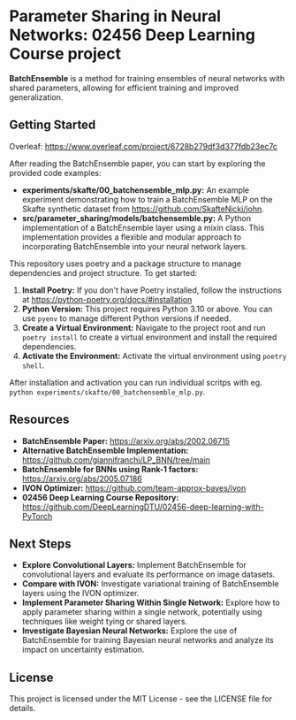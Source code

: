 # Parameter Sharing in Neural Networks: 02456 Deep Learning Course project

**BatchEnsemble** is a method for training ensembles of neural networks with shared parameters, allowing for efficient training and improved generalization.

## Getting Started

Overleaf: https://www.overleaf.com/project/6728b279df3d377fdb23ec7c

After reading the BatchEnsemble paper, you can start by exploring the provided code examples:

* **experiments/skafte/00_batchensemble_mlp.py:** An example experiment demonstrating how to train a BatchEnsemble MLP on the Skafte synthetic dataset from <https://github.com/SkafteNicki/john>.
* **src/parameter_sharing/models/batchensemble.py:** A Python implementation of a BatchEnsemble layer using a mixin class. This implementation provides a flexible and modular approach to incorporating BatchEnsemble into your neural network layers.

This repository uses poetry and a package structure to manage dependencies and project structure. To get started:

1. **Install Poetry:** If you don't have Poetry installed, follow the instructions at <https://python-poetry.org/docs/#installation>
2. **Python Version:** This project requires Python 3.10 or above. You can use `pyenv` to manage different Python versions if needed.
3. **Create a Virtual Environment:** Navigate to the project root and run `poetry install` to create a virtual environment and install the required dependencies.
4. **Activate the Environment:** Activate the virtual environment using `poetry shell`.

After installation and activation you can run individual scritps with eg. `python experiments/skafte/00_batchensemble_mlp.py`.

## Resources

* **BatchEnsemble Paper:** <https://arxiv.org/abs/2002.06715>
* **Alternative BatchEnsemble Implementation:** <https://github.com/giannifranchi/LP_BNN/tree/main>
* **BatchEnsemble for BNNs using Rank-1 factors:** <https://arxiv.org/abs/2005.07186>
* **IVON Optimizer:** <https://github.com/team-approx-bayes/ivon>
* **02456 Deep Learning Course Repository:** <https://github.com/DeepLearningDTU/02456-deep-learning-with-PyTorch>

## Next Steps

* **Explore Convolutional Layers:** Implement BatchEnsemble for convolutional layers and evaluate its performance on image datasets.
* **Compare with IVON:** Investigate variational training of BatchEnsemble layers using the IVON optimizer.
* **Implement Parameter Sharing Within Single Network:** Explore how to apply parameter sharing within a single network, potentially using techniques like weight tying or shared layers.
* **Investigate Bayesian Neural Networks:** Explore the use of BatchEnsemble for training Bayesian neural networks and analyze its impact on uncertainty estimation.

## License

This project is licensed under the MIT License - see the LICENSE file for details.
